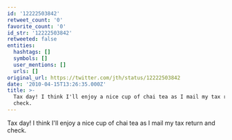 ```yaml
---
id: '12222503842'
retweet_count: '0'
favorite_count: '0'
id_str: '12222503842'
retweeted: false
entities:
  hashtags: []
  symbols: []
  user_mentions: []
  urls: []
original_url: https://twitter.com/jth/status/12222503842
date: '2010-04-15T13:26:35.000Z'
title: >-
  Tax day! I think I'll enjoy a nice cup of chai tea as I mail my tax return and
  check.
---
```


Tax day! I think I'll enjoy a nice cup of chai tea as I mail my tax return and check.